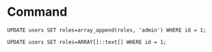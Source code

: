 # Command

```
UPDATE users SET roles=array_append(roles, 'admin') WHERE id = 1;
```

```
UPDATE users SET roles=ARRAY[]::text[] WHERE id = 1;
```